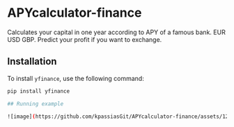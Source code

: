 # APYcalculator-finance
Calculates your capital in one year according to APY of a famous bank. EUR USD GBP. Predict your profit if you want to exchange.

## Installation

To install `yfinance`, use the following command:

```bash
pip install yfinance

## Running example

![image](https://github.com/kpassiasGit/APYcalculator-finance/assets/128924748/69bcf2a3-f3d9-4f5f-b54f-12c9f98a28d7)
